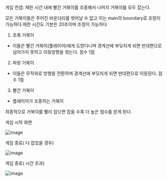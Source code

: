 게임 컨셉:  제한 시간 내에 빨간 거북이를 조종해서 나머지 거북이를 모두 잡는다.

모든 거북이들은 주어진 바운더리를 벗어날 수 없고 이는 main의 boundary로 조정이 가능하다.제한 시간도 기본은 20초이며 조정이 가능하다

1. 초록 거북이
- 이들은 빨간 거북이(플레이어)에게 도망다니며 경계선에 부딪치게 되면 반대편으로 넘어가지 못하고 이동방향을 꺾는다. 점수 1점
2. 파랑 거북이
- 이들은 무작위로 방향을 전환하며 경계선에 부딪치게 되면 반대편으로 이동된다. 점수 1점
3. 빨간 거북이
- 플레이어가 조종하는 거북이

최종적으로 거북이를 빨리 잡으면 잡을 수록 더 높은 점수를 얻게 된다.

  게임 시작 화면

![image](https://github.com/pinetry/OSSassigment1/assets/126438169/a7c829d0-e72d-4b02-bd24-1a90bdc03d72)

게임 종료( 다 잡았을 경우)

![image](https://github.com/pinetry/OSSassigment1/assets/126438169/4051ded9-c234-471e-973f-a00bf027a532)

게임 종료( 시간 초과)

![image](https://github.com/pinetry/OSSassigment1/assets/126438169/de5784f9-3052-45ef-9abe-bbccffd5c2f0)

